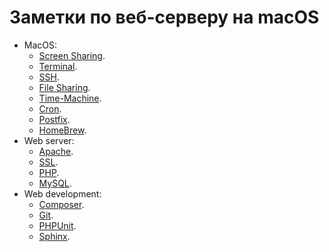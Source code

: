 # Заметки по веб-серверу на macOS

* MacOS:
 	* [Screen Sharing](ScreenSharing/readme.md).
	* [Terminal](Terminal/readme.md).
	* [SSH](SSH/readme.md).
	* [File Sharing](FileSharing/readme.md).
	* [Time-Machine](TimeMachine/readme.md).
	* [Cron](Cron/readme.md).
	* [Postfix](Postfix/readme.md).
	* [HomeBrew](HomeBrew/readme.md).
* Web server:
	* [Apache](Apache/readme.md).
	* [SSL](SSL/readme.md).
	* [PHP](PHP/readme.md).
	* [MySQL](MySQL/readme.md).
* Web development:
	* [Composer](Composer/readme.md).
	* [Git](Git/readme.md).
	* [PHPUnit](PHPUnit/readme.md).
	* [Sphinx](Sphinx/readme.md).